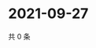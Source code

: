 # 2021-09-27

共 0 条

<!-- BEGIN WEIBO -->
<!-- 最后更新时间 Mon Sep 27 2021 01:11:40 GMT+0800 (China Standard Time) -->

<!-- END WEIBO -->
